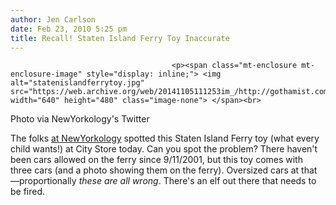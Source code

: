 ```yaml
---
author: Jen Carlson
date: Feb 23, 2010 5:25 pm
title: Recall! Staten Island Ferry Toy Inaccurate
---
```


	
										<p><span class="mt-enclosure mt-enclosure-image" style="display: inline;"> <img alt="statenislandferrytoy.jpg" src="https://web.archive.org/web/20141105111253im_/http://gothamist.com/attachments/arts_jen/statenislandferrytoy.jpg" width="640" height="480" class="image-none"> </span><br>
<span class="photo_caption">Photo via NewYorkology&apos;s Twitter</span></p>

<p>The folks <a href="https://web.archive.org/web/20141105111253/http://twitter.com/NewYorkology/status/9543704662">at NewYorkology</a> spotted this Staten Island Ferry toy (what every child wants!) at City Store today. Can you spot the problem? There haven&apos;t been cars allowed on the ferry since 9/11/2001, but this toy comes with three cars (and a photo showing them on the ferry). Oversized cars at that&#x2014;proportionally <em>these are all wrong</em>. There&apos;s an elf out there that needs to be fired.</p>					
										
									
				